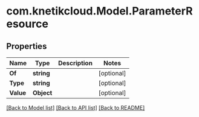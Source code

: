 # com.knetikcloud.Model.ParameterResource
## Properties

Name | Type | Description | Notes
------------ | ------------- | ------------- | -------------
**Of** | **string** |  | [optional] 
**Type** | **string** |  | [optional] 
**Value** | **Object** |  | [optional] 

[[Back to Model list]](../README.md#documentation-for-models) [[Back to API list]](../README.md#documentation-for-api-endpoints) [[Back to README]](../README.md)

